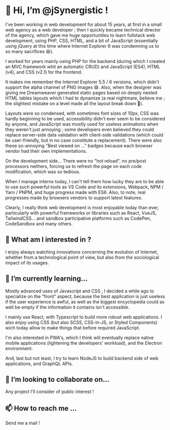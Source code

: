 # 👋 Hi, I’m @jSynergistic !

I've been working in web development for about 15 years, at first in a small web agency as a web developer ; then I quickly became technical director of the agency, which gave me huge opportunities to learn fullstack web development, using PHP, CSS, HTML, and a bit of JavaScript (essentially using jQuery at this time where Internet Explorer 6 was condemning us to so many sacrifices 😆).

I worked for years mainly using PHP for the backend (during which I created an MVC framework whit an automatic CRUD) and JavaScript (ES4), HTML (v4), and CSS (v2.1) for the frontend. 

It makes me remember the Internet Explorer 5.5 / 6 versions, which didn't support the alpha channel of PNG images 😅. Also, when the designer was giving me Dreamweaver generated static pages based on deeply nested HTML tables layouts which I had to dynamize (a real nightmare, believe me ; the slightest mistake on a level made all the layout break down 🤯).

Layouts were so condensed, with sometimes font sizes of 10px, CSS was hardly beginning to be used, accessibility didn't ever seem to be considered by anyone, and JavaScript was mostly used for useless animations when they weren't just annoying ; some developers even believed they could replace server-side data validation with client-side validations (which could be user-friendly, but in no case constitute a replacement). There were also these so-annoying "Best viewed on ..." badges because each browser vendor had their own implementations.

On the development side... There were no "hot reload", no pre/post processors neithers, forcing us to refresh the page on each code modification, which was so tedious.

When I manage interns today, I can't tell them how lucky they are to be able to use such powerful tools as VS Code and its extensions, Webpack, NPM / Yarn / PNPM, and huge progress made with ES6. Also, to note, real progresses made by browsers vendors to support latest features. 

Clearly, I really think web development is most enjoyable today than ever, particularly with powerful frameworks or libraries such as React, VueJS, TailwindCSS... and sandbox participative platforms such as CodePen, CodeSandbox and many others.

## 👀 What am I interested in ?

I enjoy always watching innovations concerning the evolution of Internet, whether from a technological point of view, but also from the sociological impact of its usages.

## 🌱 I’m currently learning...

Mostly advanced uses of Javascript and CSS ; I decided a while ago to specialize on the "front" aspect, because the best application is just useless if the user experience is awful, as well as the biggest encyclopedia could as well be empty if the information it contains isn't accessible.

I mainly use React, with Typescript to build more robust web applications. I also enjoy using CSS (but also SCSS, CSS-in-JS, or Styled Components) wich today allow to make things that before required JavaScript.

I'm also interested in PWA's, which I think will eventually replace native mobile applications (lightening the developers' workload), and the Electron environment.

And, last but not least, I try to learn NodeJS to build backend side of web applications, and GraphQL APIs.

## 💞️ I’m looking to collaborate on...

Any project I'll consider of public interest !

## 📫 How to reach me ...

Send me a mail !

<!---
jSynergistic/jSynergistic is a ✨ special ✨ repository because its `README.md` (this file) appears on your GitHub profile.
You can click the Preview link to take a look at your changes.
--->
